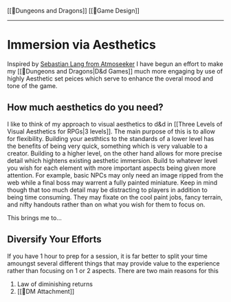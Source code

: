 [[🌳Dungeons and Dragons]] [[🌳Game Design]] 

---
# Immersion via Aesthetics
Inspired by [Sebastian Lang from Atmoseeker](https://www.youtube.com/c/Atmoseeker) I have begun an effort to make my [[🌳Dungeons and Dragons|D&d Games]] much more engaging by use of highly Aesthetic set peices which serve to enhance the overal mood and tone of the game.

## How much aesthetics do you need?
I like to think of my approach to visual aesthetics to d&d in [[Three Levels of Visual Aesthetics for RPGs|3 levels]]. The main purpose of this is to allow for flexibility. Building your aesthtics to the standards of a lower level has the benefits of being very quick, something which is very valuable to a creator. Building to a higher level, on the other hand allows for more precise detail which hightens existing aesthetic immersion. 
Build to whatever level you wish for each element with more important aspects being given more attention. For example, basic NPCs may only need an image ripped from the web while a final boss may warrent a fully painted miniature. Keep in mind though that too much detail may be distracting to players in addition to being time consuming. They may fixate on the cool paint jobs, fancy terrain, and nifty handouts rather than on what you wish for them to focus on. 

This brings me to...

## Diversify Your Efforts
If you have 1 hour to prep for a session, it is far better to split your time amoungst several different things that may provide value to the experience rather than focusing on 1 or 2 aspects. There are two main reasons for this
1. Law of diminishing returns
2. [[🌰DM Attachment]] 